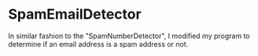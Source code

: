 # SpamEmailDetector
In similar fashion to the "SpamNumberDetector", I modified my program to determine if an email address is a spam address or not.
